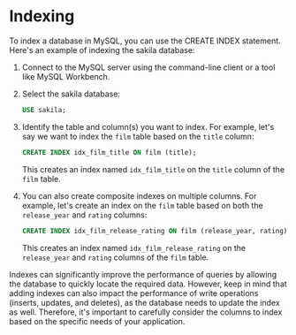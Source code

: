 # Indexing



To index a database in MySQL, you can use the CREATE INDEX statement. Here's an example of indexing the sakila database:

1. Connect to the MySQL server using the command-line client or a tool like MySQL Workbench.

2. Select the sakila database:

   ```sql
   USE sakila;
   ```

3. Identify the table and column(s) you want to index. For example, let's say we want to index the `film` table based on the `title` column:

   ```sql
   CREATE INDEX idx_film_title ON film (title);
   ```

   This creates an index named `idx_film_title` on the `title` column of the `film` table.

4. You can also create composite indexes on multiple columns. For example, let's create an index on the `film` table based on both the `release_year` and `rating` columns:

   ```sql
   CREATE INDEX idx_film_release_rating ON film (release_year, rating);
   ```

   This creates an index named `idx_film_release_rating` on the `release_year` and `rating` columns of the `film` table.

Indexes can significantly improve the performance of queries by allowing the database to quickly locate the required data. However, keep in mind that adding indexes can also impact the performance of write operations (inserts, updates, and deletes), as the database needs to update the index as well. Therefore, it's important to carefully consider the columns to index based on the specific needs of your application.